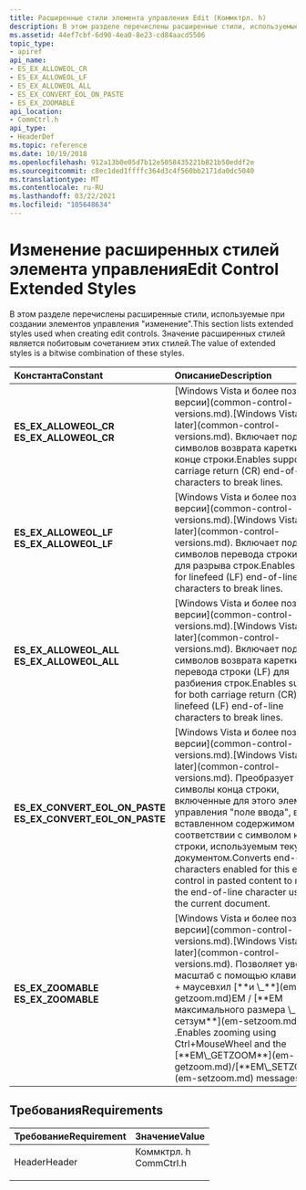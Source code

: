 ```yaml
---
title: Расширенные стили элемента управления Edit (Коммктрл. h)
description: В этом разделе перечислены расширенные стили, используемые при создании элементов управления "изменение". Значение расширенных стилей является побитовым сочетанием этих стилей.
ms.assetid: 44ef7cbf-6d90-4ea0-8e23-cd84aacd5506
topic_type:
- apiref
api_name:
- ES_EX_ALLOWEOL_CR
- ES_EX_ALLOWEOL_LF
- ES_EX_ALLOWEOL_ALL
- ES_EX_CONVERT_EOL_ON_PASTE
- ES_EX_ZOOMABLE
api_location:
- CommCtrl.h
api_type:
- HeaderDef
ms.topic: reference
ms.date: 10/19/2018
ms.openlocfilehash: 912a13b0e05d7b12e5058435221b821b50eddf2e
ms.sourcegitcommit: c8ec1ded1ffffc364d3c4f560bb2171da0dc5040
ms.translationtype: MT
ms.contentlocale: ru-RU
ms.lasthandoff: 03/22/2021
ms.locfileid: "105648634"
---
```

# <a name="edit-control-extended-styles"></a><span data-ttu-id="69a9a-104">Изменение расширенных стилей элемента управления</span><span class="sxs-lookup"><span data-stu-id="69a9a-104">Edit Control Extended Styles</span></span>

<span data-ttu-id="69a9a-105">В этом разделе перечислены расширенные стили, используемые при создании элементов управления "изменение".</span><span class="sxs-lookup"><span data-stu-id="69a9a-105">This section lists extended styles used when creating edit controls.</span></span> <span data-ttu-id="69a9a-106">Значение расширенных стилей является побитовым сочетанием этих стилей.</span><span class="sxs-lookup"><span data-stu-id="69a9a-106">The value of extended styles is a bitwise combination of these styles.</span></span>



<table>
<colgroup>
<col style="width: 50%" />
<col style="width: 50%" />
</colgroup>
<thead>
<tr class="header">
<th style="text-align: left;"><span data-ttu-id="69a9a-107">Константа</span><span class="sxs-lookup"><span data-stu-id="69a9a-107">Constant</span></span></th>
<th style="text-align: left;"><span data-ttu-id="69a9a-108">Описание</span><span class="sxs-lookup"><span data-stu-id="69a9a-108">Description</span></span></th>
</tr>
</thead>
<tbody>
<tr class="odd">
<td style="text-align: left;"><span id="ES_EX_ALLOWEOL_CR"></span><span id="es_ex_alloweol_cr"></span><dl> <span data-ttu-id="69a9a-109"><dt><strong>ES_EX_ALLOWEOL_CR</strong></dt> </span><span class="sxs-lookup"><span data-stu-id="69a9a-109"><dt><strong>ES_EX_ALLOWEOL_CR</strong></dt> </span></span></dl></td>
<td style="text-align: left;"><span data-ttu-id="69a9a-110">[Windows Vista и более поздние версии](common-control-versions.md).</span><span class="sxs-lookup"><span data-stu-id="69a9a-110">[Windows Vista and later](common-control-versions.md).</span></span> <span data-ttu-id="69a9a-111">Включает поддержку символов возврата каретки (CR) в конце строки.</span><span class="sxs-lookup"><span data-stu-id="69a9a-111">Enables support for carriage return (CR) end-of-line characters to break lines.</span></span><br/></td>
</tr>
<tr class="even">
<td style="text-align: left;"><span id="ES_EX_ALLOWEOL_LF"></span><span id="es_ex_alloweol_lf"></span><dl> <span data-ttu-id="69a9a-112"><dt><strong>ES_EX_ALLOWEOL_LF</strong></dt> </span><span class="sxs-lookup"><span data-stu-id="69a9a-112"><dt><strong>ES_EX_ALLOWEOL_LF</strong></dt> </span></span></dl></td>
<td style="text-align: left;"><span data-ttu-id="69a9a-113">[Windows Vista и более поздние версии](common-control-versions.md).</span><span class="sxs-lookup"><span data-stu-id="69a9a-113">[Windows Vista and later](common-control-versions.md).</span></span> <span data-ttu-id="69a9a-114">Включает поддержку символов перевода строки (LF) для разрыва строк.</span><span class="sxs-lookup"><span data-stu-id="69a9a-114">Enables support for linefeed (LF) end-of-line characters to break lines.</span></span><br/></td>
</tr>
<tr class="odd">
<td style="text-align: left;"><span id="ES_EX_ALLOWEOL_ALL"></span><span id="es_ex_alloweol_all"></span><dl> <span data-ttu-id="69a9a-115"><dt><strong>ES_EX_ALLOWEOL_ALL</strong></dt> </span><span class="sxs-lookup"><span data-stu-id="69a9a-115"><dt><strong>ES_EX_ALLOWEOL_ALL</strong></dt> </span></span></dl></td>
<td style="text-align: left;"><span data-ttu-id="69a9a-116">[Windows Vista и более поздние версии](common-control-versions.md).</span><span class="sxs-lookup"><span data-stu-id="69a9a-116">[Windows Vista and later](common-control-versions.md).</span></span> <span data-ttu-id="69a9a-117">Включает поддержку символов возврата каретки (CR) и перевода строки (LF) для разбиения строк.</span><span class="sxs-lookup"><span data-stu-id="69a9a-117">Enables support for both carriage return (CR) and linefeed (LF) end-of-line characters to break lines.</span></span><br/></td>
</tr>
<tr class="even">
<td style="text-align: left;"><span id="ES_EX_CONVERT_EOL_ON_PASTE"></span><span id="es_ex_convert_eol_on_paste"></span><dl> <span data-ttu-id="69a9a-118"><dt><strong>ES_EX_CONVERT_EOL_ON_PASTE</strong></dt> </span><span class="sxs-lookup"><span data-stu-id="69a9a-118"><dt><strong>ES_EX_CONVERT_EOL_ON_PASTE</strong></dt> </span></span></dl></td>
<td style="text-align: left;"><span data-ttu-id="69a9a-119">[Windows Vista и более поздние версии](common-control-versions.md).</span><span class="sxs-lookup"><span data-stu-id="69a9a-119">[Windows Vista and later](common-control-versions.md).</span></span> <span data-ttu-id="69a9a-120">Преобразует символы конца строки, включенные для этого элемента управления "поле ввода", в вставленном содержимом в соответствии с символом конца строки, используемым текущим документом.</span><span class="sxs-lookup"><span data-stu-id="69a9a-120">Converts end-of-line characters enabled for this edit control in pasted content to match the end-of-line character used by the current document.</span></span><br/></td>
</tr>
<tr class="odd">
<td style="text-align: left;"><span id="ES_EX_ZOOMABLE"></span><span id="es_ex_zoomable"></span><dl> <span data-ttu-id="69a9a-121"><dt><strong>ES_EX_ZOOMABLE</strong></dt> </span><span class="sxs-lookup"><span data-stu-id="69a9a-121"><dt><strong>ES_EX_ZOOMABLE</strong></dt> </span></span></dl></td>
<td style="text-align: left;"><span data-ttu-id="69a9a-122">[Windows Vista и более поздние версии](common-control-versions.md).</span><span class="sxs-lookup"><span data-stu-id="69a9a-122">[Windows Vista and later](common-control-versions.md).</span></span> <span data-ttu-id="69a9a-123">Позволяет увеличить масштаб с помощью клавиш CTRL + маусевхил [**и \_**](em-getzoom.md)EM / [**EM максимального размера \_ сетзум**](em-setzoom.md) .</span><span class="sxs-lookup"><span data-stu-id="69a9a-123">Enables zooming using Ctrl+MouseWheel and the [**EM\_GETZOOM**](em-getzoom.md)/[**EM\_SETZOOM**](em-setzoom.md) messages.</span></span><br/></td>
</tr>
</tbody>
</table>



## <a name="requirements"></a><span data-ttu-id="69a9a-124">Требования</span><span class="sxs-lookup"><span data-stu-id="69a9a-124">Requirements</span></span>



| <span data-ttu-id="69a9a-125">Требование</span><span class="sxs-lookup"><span data-stu-id="69a9a-125">Requirement</span></span> | <span data-ttu-id="69a9a-126">Значение</span><span class="sxs-lookup"><span data-stu-id="69a9a-126">Value</span></span> |
|-------------------|---------------------------------------------------------------------------------------|
| <span data-ttu-id="69a9a-127">Header</span><span class="sxs-lookup"><span data-stu-id="69a9a-127">Header</span></span><br/> | <dl> <span data-ttu-id="69a9a-128"><dt>Коммктрл. h</dt></span><span class="sxs-lookup"><span data-stu-id="69a9a-128"><dt>CommCtrl.h</dt></span></span> </dl> |



 

 





